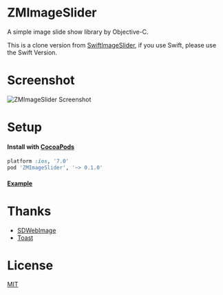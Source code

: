 # ZMImageSlider
A simple image slide show library by Objective-C.

This is a clone version from [SwiftImageSlider](https://github.com/nanjingboy/SwiftImageSlider), if you use Swift, please use the Swift Version.

# Screenshot

![ZMImageSlider Screenshot](Screenshot.gif)

# Setup

#### Install with [CocoaPods](http://cocoapods.org/)

```ruby
platform :ios, '7.0'
pod 'ZMImageSlider', '~> 0.1.0'
```

#### [Example](Example/Example/ViewController.m)

# Thanks

* [SDWebImage](https://github.com/rs/SDWebImage)
* [Toast](https://github.com/scalessec/Toast)

# License

[MIT](LICENSE)
